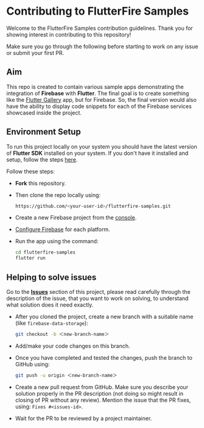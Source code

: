 # Contributing to FlutterFire Samples

Welcome to the FlutterFire Samples contribution guidelines. Thank you for showing interest in contributing to this repository! 

Make sure you go through the following before starting to work on any issue or submit your first PR.

## Aim

This repo is created to contain various sample apps demonstrating the integration of **Firebase** with **Flutter**. The final goal is to create something like the [Flutter Gallery](https://github.com/flutter/gallery) app, but for Firebase. So, the final version would also have the ability to display code snippets for each of the Firebase services showcased inside the project.

## Environment Setup

To run this project locally on your system you should have the latest version of **Flutter SDK** installed on your system. If you don't have it installed and setup, follow the steps [here](https://docs.flutter.dev/get-started/install).

Follow these steps:

* **Fork** this repository.

* Then clone the repo locally using:
  
  ```bash
  https://github.com/<your-user-id>/flutterfire-samples.git
  ```

* Create a new Firebase project from the [console](https://console.firebase.google.com/).

* [Configure Firebase](https://firebase.google.com/docs/flutter/setup?platform=ios#install-cli-tools) for each platform.

* Run the app using the command:
  
  ```bash
  cd flutterfire-samples
  flutter run
  ```

## Helping to solve issues

Go to the [**Issues**](https://github.com/sbis04/flutterfire-samples/issues) section of this project, please read carefully through the description of the issue, that you want to work on solving, to understand what solution does it need exactly.

* After you cloned the project, create a new branch with a suitable name (like `firebase-data-storage`):

    ```sh
    git checkout -b ＜new-branch-name＞
    ```

* Add/make your code changes on this branch.

* Once you have completed and tested the changes, push the branch to GitHub using:

    ```sh
    git push -u origin ＜new-branch-name＞
    ```

* Create a new pull request from GitHub. Make sure you describe your solution properly in the PR description (not doing so might result in closing of PR without any review). Mention the issue that the PR fixes, using: `Fixes #<issues-id>`.

* Wait for the PR to be reviewed by a project maintainer.
